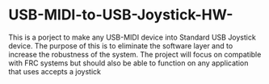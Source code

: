 # USB-MIDI-to-USB-Joystick-HW-
This is a porject to make any USB-MIDI device into Standard USB Joystick device. The purpose of this is to eliminate the software layer and to increase the robustness of the system.
The project will focus on compatible with FRC systems but should also be able to function on any application that uses accepts a joystick
